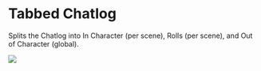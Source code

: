 # Tabbed Chatlog

Splits the Chatlog into In Character (per scene), Rolls (per scene), and Out of Character (global).

![](./tabbed-chatlog.gif)

